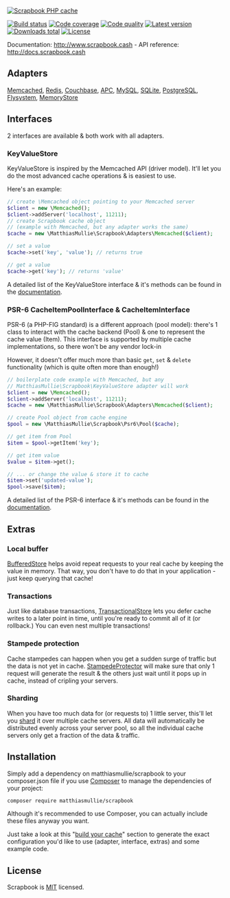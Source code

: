[![Scrapbook PHP cache](http://www.scrapbook.cash/public/logo_side.png)](http://www.scrapbook.cash)

[![Build status](https://api.travis-ci.org/matthiasmullie/scrapbook.svg?branch=master)](https://travis-ci.org/matthiasmullie/scrapbook)
[![Code coverage](http://img.shields.io/codecov/c/github/matthiasmullie/scrapbook.svg)](https://codecov.io/github/matthiasmullie/scrapbook)
[![Code quality](http://img.shields.io/scrutinizer/g/matthiasmullie/scrapbook.svg)](https://scrutinizer-ci.com/g/matthiasmullie/scrapbook)
[![Latest version](http://img.shields.io/packagist/v/matthiasmullie/scrapbook.svg)](https://packagist.org/packages/matthiasmullie/scrapbook)
[![Downloads total](http://img.shields.io/packagist/dt/matthiasmullie/scrapbook.svg)](https://packagist.org/packages/matthiasmullie/scrapbook)
[![License](http://img.shields.io/packagist/l/matthiasmullie/scrapbook.svg)](https://github.com/matthiasmullie/scrapbook/blob/master/LICENSE)

Documentation: http://www.scrapbook.cash - API reference: http://docs.scrapbook.cash

## Adapters

[Memcached](http://www.scrapbook.cash/adapters/memcached/),
[Redis](http://www.scrapbook.cash/adapters/redis/),
[Couchbase](http://www.scrapbook.cash/adapters/couchbase/),
[APC](http://www.scrapbook.cash/adapters/apc/),
[MySQL](http://www.scrapbook.cash/adapters/mysql/),
[SQLite](http://www.scrapbook.cash/adapters/sqlite/),
[PostgreSQL](http://www.scrapbook.cash/adapters/postgresql/),
[Flysystem](http://www.scrapbook.cash/adapters/flysystem/),
[MemoryStore](http://www.scrapbook.cash/adapters/memory/)


## Interfaces

2 interfaces are available & both work with all adapters.

### KeyValueStore

KeyValueStore is inspired by the Memcached API (driver model). It'll let you do
the most advanced cache operations & is easiest to use.

Here's an example:

```php
// create \Memcached object pointing to your Memcached server
$client = new \Memcached();
$client->addServer('localhost', 11211);
// create Scrapbook cache object
// (example with Memcached, but any adapter works the same)
$cache = new \MatthiasMullie\Scrapbook\Adapters\Memcached($client);

// set a value
$cache->set('key', 'value'); // returns true

// get a value
$cache->get('key'); // returns 'value'
```

A detailed list of the KeyValueStore interface & it's methods can be found in
the [documentation](http://www.scrapbook.cash/interfaces/key-value-store/).


### PSR-6 CacheItemPoolInterface & CacheItemInterface

PSR-6 (a PHP-FIG standard) is a different approach (pool model): there's 1 class to interact
with the cache backend (Pool) & one to represent the cache value (Item).
This interface is supported by multiple cache implementations, so there won't be
any vendor lock-in

However, it doesn't offer much more than basic `get`, `set` & `delete`
functionality (which is quite often more than enough!)

```php
// boilerplate code example with Memcached, but any
// MatthiasMullie\Scrapbook\KeyValueStore adapter will work
$client = new \Memcached();
$client->addServer('localhost', 11211);
$cache = new \MatthiasMullie\Scrapbook\Adapters\Memcached($client);

// create Pool object from cache engine
$pool = new \MatthiasMullie\Scrapbook\Psr6\Pool($cache);

// get item from Pool
$item = $pool->getItem('key');

// get item value
$value = $item->get();

// ... or change the value & store it to cache
$item->set('updated-value');
$pool->save($item);
```

A detailed list of the PSR-6 interface & it's methods can be found in the
[documentation](http://www.scrapbook.cash/interfaces/psr-cache/).


## Extras

### Local buffer

[BufferedStore](http://www.scrapbook.cash/extras/buffered-cache/) helps
avoid repeat requests to your real cache by keeping the value in memory. That
way, you don't have to do that in your application - just keep querying that
cache!


### Transactions

Just like database transactions,
[TransactionalStore](http://www.scrapbook.cash/extras/transactional-cache/)
lets you defer cache writes to a later point in time, until you're ready to
commit all of it (or rollback.) You can even nest multiple transactions!


### Stampede protection

Cache stampedes can happen when you get a sudden surge of traffic but the data
is not yet in cache.
[StampedeProtector](http://www.scrapbook.cash/extras/stampede-protector/)
will make sure that only 1 request will generate the result & the others just
wait until it pops up in cache, instead of cripling your servers.


### Sharding

When you have too much data for (or requests to) 1 little server, this'll let
you [shard](http://www.scrapbook.cash/extras/shard/) it over multiple
cache servers.
All data will automatically be distributed evenly across your server pool, so
all the individual cache servers only get a fraction of the data & traffic.


## Installation

Simply add a dependency on matthiasmullie/scrapbook to your composer.json file
if you use [Composer](https://getcomposer.org/) to manage the dependencies of
your project:

```sh
composer require matthiasmullie/scrapbook
```

Although it's recommended to use Composer, you can actually include these files
anyway you want.

Just take a look at this "[build your cache](http://www.scrapbook.cash/)"
section to generate the exact configuration you'd like to use (adapter,
interface, extras) and some example code.


## License

Scrapbook is [MIT](http://opensource.org/licenses/MIT) licensed.

